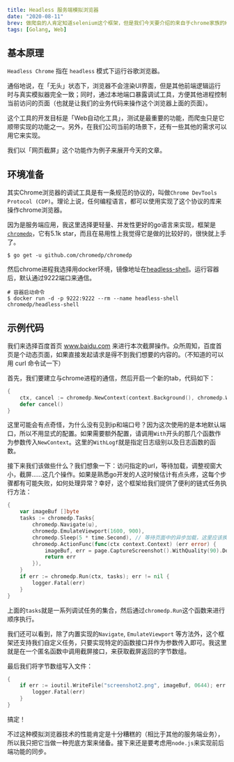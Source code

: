 ```yaml lw-blog-meta
title: Headless 服务端模拟浏览器
date: "2020-08-11"
brev: 做爬虫的人肯定知道selenium这个框架，但是我们今天要介绍的来自于chrome家族的Headless工具比它更加强大。
tags: [Golang, Web]
```

## 基本原理

`Headless Chrome` 指在 `headless` 模式下运行谷歌浏览器。

通俗地说，在「无头」状态下，浏览器不会渲染UI界面，但是其他前端逻辑运行时与真实模拟器完全一致；同时，通过本地端口暴露调试工具，方便其他进程控制当前访问的页面（也就是让我们的业务代码来操作这个浏览器上面的页面）。

这个工具的开发目标是「Web自动化工具」，测试是最重要的功能，而爬虫只是它顺带实现的功能之一。另外，在我们公司当前的场景下，还有一些其他的需求可以用它来实现。

我们以「网页截屏」这个功能作为例子来展开今天的文章。

## 环境准备

其实Chrome浏览器的调试工具是有一条规范的协议的，叫做`Chrome DevTools Protocol (CDP)`。理论上说，任何编程语言，都可以使用实现了这个协议的库来操作chrome浏览器。

因为是服务端应用，我这里选择更轻量、并发性更好的go语言来实现，框架是[`chromedp`](https://github.com/chromedp/chromedp)，它有5.1k star，而且在易用性上我觉得它是做的比较好的，很快就上手了。

```shell
$ go get -u github.com/chromedp/chromedp
```

然后chrome进程我选择用docker环境，镜像地址在[headless-shell](https://hub.docker.com/r/chromedp/headless-shell/)。运行容器后，默认通过9222端口来通信。

```shell
# 容器启动命令
$ docker run -d -p 9222:9222 --rm --name headless-shell chromedp/headless-shell
```

## 示例代码

我们来选择百度首页 www.baidu.com 来进行本次截屏操作。众所周知，百度首页是个动态页面，如果直接发起请求是得不到我们想要的内容的。（不知道的可以用 curl 命令试一下）

首先，我们要建立与chrome进程的通信，然后开启一个新的tab，代码如下：

```go
{
    ctx, cancel := chromedp.NewContext(context.Background(), chromedp.WithLogf(logger.Printf))
    defer cancel()
}
```

这里可能会有点奇怪，为什么没有见到ip和端口号？因为这次使用的是本地默认端口，所以不用显式的配置。如果需要额外配置，请调用`With`开头的那几个函数作为参数传入`NewContext`。这里的`WithLogf`就是指定日志级别以及日志函数的函数。

接下来我们该做些什么？我们想象一下：访问指定的url，等待加载，调整视窗大小，截屏……这几个操作。如果是熟悉go开发的人这时候估计有点头疼，这每个步骤都有可能失败，如何处理异常？幸好，这个框架给我们提供了便利的链式任务执行方法：

```go
{
    var imageBuf []byte
	tasks := chromedp.Tasks{
		chromedp.Navigate(u),
		chromedp.EmulateViewport(1600, 900),
		chromedp.Sleep(5 * time.Second), // 等待页面中的异步加载，这里应该换成更稳固的逻辑。
		chromedp.ActionFunc(func(ctx context.Context) (err error) {
			imageBuf, err = page.CaptureScreenshot().WithQuality(90).Do(ctx)
			return err
		}),
	}
	if err := chromedp.Run(ctx, tasks); err != nil {
		logger.Fatal(err)
	}
}
```

上面的`tasks`就是一系列调试任务的集合，然后通过`chromedp.Run`这个函数来进行顺序执行。

我们还可以看到，除了内置实现的`Navigate`, `EmulateViewport` 等方法外，这个框架还支持我们自定义任务，只要实现特定的函数接口并作为参数传入即可。我这里就是在一个匿名函数中调用截屏接口，来获取截屏返回的字节数组。

最后我们将字节数组写入文件：

```go
{
    if err := ioutil.WriteFile("screenshot2.png", imageBuf, 0644); err != nil {
		logger.Fatal(err)
	}
}
```

搞定！

不过这种模拟浏览器技术的性能肯定是十分糟糕的（相比于其他的服务端业务），所以我只把它当做一种兜底方案来储备。接下来还是要考虑用`node.js`来实现前后端功能的同步。
